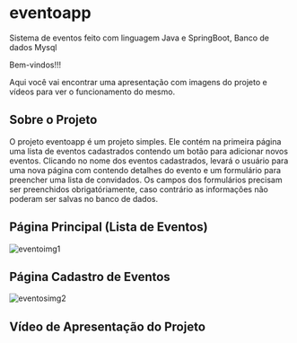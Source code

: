 # eventoapp
Sistema de eventos feito com linguagem Java e SpringBoot, Banco de dados Mysql


Bem-vindos!!!

Aqui você vai encontrar uma apresentação com imagens do projeto e vídeos para ver o funcionamento do mesmo. 

## Sobre o Projeto
O projeto eventoapp é um projeto simples. Ele contém  na primeira página uma lista de eventos cadastrados contendo um botão para adicionar novos eventos. Clicando no nome dos
eventos cadastrados, levará o usuário para uma nova página com contendo detalhes do evento e um formulário para preencher uma lista de convidados. Os campos dos formulários precisam
ser preenchidos obrigatóriamente, caso contrário as informações não poderam ser salvas no banco de dados. 

## Página Principal (Lista de Eventos)
![eventoimg1](https://user-images.githubusercontent.com/47039818/134826580-32cc8d9b-80f6-4b9b-94c5-4624c9d5f38a.png)

## Página Cadastro de Eventos
![eventosimg2](https://user-images.githubusercontent.com/47039818/134826679-75853d77-23a6-433f-8670-814d6977a223.png)


## Vídeo de Apresentação do Projeto




